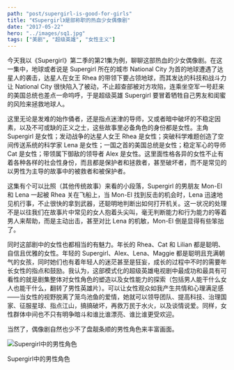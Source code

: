 ```yaml
---
path: "post/supergirl-is-good-for-girls"
title: "《Supergirl》是部称职的热血少女偶像剧"
date: "2017-05-22"
hero: "../images/sq1.jpg"
tags: ["美剧", "超级英雄", "女性主义"]
---
```


今天我以《Supergirl》第二季的第21集为例，聊聊这部热血的少女偶像剧。在这一集中，地球或者说是 Supergirl 所在的城市 National City 为首的地球遭遇了达星人的袭击，达星人在女王 Rhea 的带领下要占领地球，而其发达的科技和战斗力让 National City 很快陷入了被动，不止超查部被对方攻陷，连乘坐空军一号赶来的美国总统也差点一命呜呼，于是超级英雄 Supergirl 要冒着牺牲自己男友和闺蜜的风险来拯救地球人。

这里无论是发难的始作俑者，还是指点迷津的导师，又或者暗中破坏的不稳定因素，以及不可或缺的正义之士，这些故事里必备角色的身份都是女性。主角 Supergirl 是女性；发动战争的达星人女王 Rhea 是女性；突破科学难题创造了空间传送系统的科学家 Lena 是女性；一国之首的美国总统是女性；稳定军心的导师 Cat 是女性；带领属下御敌的领导者 Alex 是女性。这里面性格各异的女性不止有着各种各样的社会性身份，而且都是保护者和拯救者，甚至破坏者，而不是常见的以男性为主导的故事中的被救者和被保护者。

这集有个可以比照（其他传统故事）来看的小段落，Supergirl 的男朋友 Mon-El 和 Lena 一起被 Rhea 关在飞船上，当 Mon-El 找到反击的机会时，Lena 迅速地见机行事，不止很快的拿到武器，还聪明地判断出如何打开机关。这一状况的处理不是以往我们在故事片中常见的女人抱着头尖叫，毫无判断能力和行为能力的等着男人来帮助，而是主动出击，甚至对比 Lena 的机敏，Mon-El 倒是显得有些笨拙了。

同时这部剧中的女性也都相当的有魅力。年长的 Rhea、Cat 和 Lilian 都是聪明、自信且优雅的女性。年轻的 Supergirl、Alex、Lena、Maggie 都是聪明且充满朝气的女孩，同时她们也有着年轻人的迷茫甚至是狂妄，成长的过程中不时的需要年长女性的指点和鼓励。我认为，这部模式化的超级英雄电视剧中最成功和最具有可看性的就是剧集整体对女性角色的塑造以及女性能力的探索（包括男人能干什么女人也能干什么，翻转了男性英雄片）。可以让女性观众如我产生共情和心理满足感——当女性的视野脱离了笼鸟池鱼的爱情，她就可以领导团队、提高科技、治理国家、征服星球、指点江山，搞搞破坏，再救万民于水火，以及谈情说爱。同样，女性群体中间也不只有明争暗斗和谁比谁漂亮、谁比谁更受欢迎。

当然了，偶像剧自然也少不了盘靓条顺的男性角色来丰富画面。

<div class="post-img-wrapper">
    <img src="/images/sq2.jpg" alt="Supergirl中的男性角色" class="img-fuild">
    <p class="uk-text-small uk-text-muted">Supergirl中的男性角色</p>
</div>
